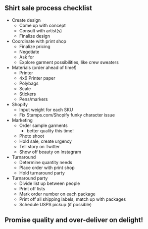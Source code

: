 ## Shirt sale process checklist

- Create design
  - Come up with concept
  - Consult with artist(s)
  - Finalize design
- Coordinate with print shop
  - Finalize pricing
  - Negotiate
  - Ask for
  - Explore garment possibilities, like crew sweaters
- Materials (order ahead of time!)
  - Printer
  - 4x6 Printer paper
  - Polybags
  - Scale
  - Stickers
  - Pens/markers
- Shopify
  - Input weight for each SKU
  - Fix Stamps.com/Shopify funky character issue
- Marketing
  - Order sample garments
    - better quality this time!
  - Photo shoot
  - Hold sale, create urgency
  - Tell story on Twitter
  - Show off beauty on Instagram
- Turnaround
  - Determine quantity needs
  - Place order with print shop
  - Hold turnaround party
- Turnaround party
  - Divide list up between people
  - Print off lists
  - Mark order number on each package
  - Print off all shipping labels, match up with packages
  - Schedule USPS pickup (if possible)

## Promise quality and over-deliver on delight!
